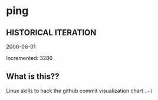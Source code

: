 # ping

## HISTORICAL ITERATION
2006-06-01

Incremented: 3286

## What is this?? 
Linux skills to hack the github commit visualization chart `;-)`
